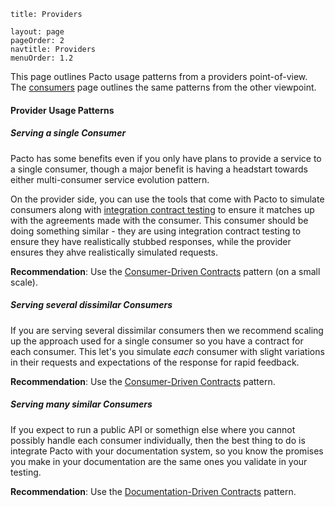 ```
title: Providers

layout: page
pageOrder: 2
navtitle: Providers
menuOrder: 1.2
```

This page outlines Pacto usage patterns from a providers point-of-view.  The [consumers](consumers) page outlines the same patterns from the other viewpoint.

#### Provider Usage Patterns

##### Serving a single Consumer

Pacto has some benefits even if you only have plans to provide a service to a single consumer, though a major benefit is having a headstart towards either multi-consumer service evolution pattern.

On the provider side, you can use the tools that come with Pacto to simulate consumers along with [integration contract testing](http://martinfowler.com/bliki/IntegrationContractTest.html) to ensure it matches up with the agreements made with the consumer.  This consumer should be doing something similar - they are using integration contract testing to ensure they have realistically stubbed responses, while the provider ensures they ahve realistically simulated requests.

**Recommendation**: Use the [Consumer-Driven Contracts](http://martinfowler.com/articles/consumerDrivenContracts.html) pattern (on a small scale).

##### Serving several dissimilar Consumers

If you are serving several dissimilar consumers then we recommend scaling up the approach used for a single consumer so you have a contract for each consumer.  This let's you simulate *each* consumer with slight variations in their requests and expectations of the response for rapid feedback.

**Recommendation**: Use the [Consumer-Driven Contracts](http://martinfowler.com/articles/consumerDrivenContracts.html) pattern.

##### Serving many similar Consumers

If you expect to run a public API or somethign else where you cannot possibly handle each consumer individually, then the best thing to do is integrate Pacto with your documentation system, so you know the promises you make in your documentation are the same ones you validate in your testing.

**Recommendation**: Use the [Documentation-Driven Contracts](/pages/documentation-driven) pattern.